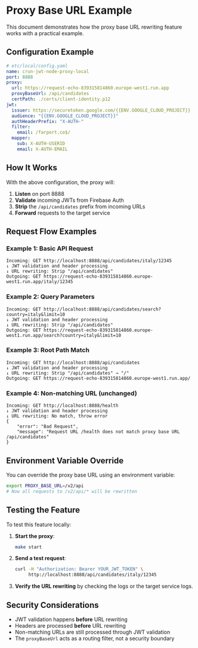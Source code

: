 # Proxy Base URL Example

This document demonstrates how the proxy base URL rewriting feature works with a practical example.

## Configuration Example

```yaml
# etc/local/config.yaml
name: crun-jwt-node-proxy-local
port: 8888
proxy:
  url: https://request-echo-839315814860.europe-west1.run.app
  proxyBaseUrl: /api/candidates
  certPath: ./certs/client-identity.p12
jwt:
  issuer: https://securetoken.google.com/{{ENV.GOOGLE_CLOUD_PROJECT}}
  audience: "{{ENV.GOOGLE_CLOUD_PROJECT}}"
  authHeaderPrefix: "X-AUTH-"
  filter:
    email: /farport.co$/
  mapper:
    sub: X-AUTH-USERID
    email: X-AUTH-EMAIL
```

## How It Works

With the above configuration, the proxy will:

1. **Listen** on port 8888
2. **Validate** incoming JWTs from Firebase Auth
3. **Strip** the `/api/candidates` prefix from incoming URLs
4. **Forward** requests to the target service

## Request Flow Examples

### Example 1: Basic API Request
```
Incoming: GET http://localhost:8888/api/candidates/italy/12345
↓ JWT validation and header processing
↓ URL rewriting: Strip "/api/candidates"
Outgoing: GET https://request-echo-839315814860.europe-west1.run.app/italy/12345
```

### Example 2: Query Parameters
```
Incoming: GET http://localhost:8888/api/candidates/search?country=italy&limit=10
↓ JWT validation and header processing  
↓ URL rewriting: Strip "/api/candidates"
Outgoing: GET https://request-echo-839315814860.europe-west1.run.app/search?country=italy&limit=10
```

### Example 3: Root Path Match
```
Incoming: GET http://localhost:8888/api/candidates
↓ JWT validation and header processing
↓ URL rewriting: Strip "/api/candidates" → "/"
Outgoing: GET https://request-echo-839315814860.europe-west1.run.app/
```

### Example 4: Non-matching URL (unchanged)
```
Incoming: GET http://localhost:8888/health
↓ JWT validation and header processing
↓ URL rewriting: No match, throw error
{
    "error": "Bad Request",
    "message": "Request URL /health does not match proxy base URL /api/candidates"
}
```

## Environment Variable Override

You can override the proxy base URL using an environment variable:

```bash
export PROXY_BASE_URL=/v2/api
# Now all requests to /v2/api/* will be rewritten
```

## Testing the Feature

To test this feature locally:

1. **Start the proxy**:
   ```bash
   make start
   ```

2. **Send a test request**:
   ```bash
   curl -H "Authorization: Bearer YOUR_JWT_TOKEN" \
        http://localhost:8888/api/candidates/italy/12345
   ```

3. **Verify the URL rewriting** by checking the logs or the target service logs.

## Security Considerations

- JWT validation happens **before** URL rewriting
- Headers are processed **before** URL rewriting  
- Non-matching URLs are still processed through JWT validation
- The `proxyBaseUrl` acts as a routing filter, not a security boundary
